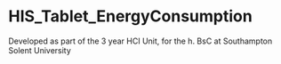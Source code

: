 # HIS_Tablet_EnergyConsumption
Developed as part of the 3 year HCI Unit, for the h. BsC at Southampton Solent University
